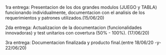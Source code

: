 1ra entrega: Presentacion de los dos grandes modulos (JUEGO y TABLA) funcionando individualmente, documentacion con el analisis de los requerimientos y patrones utilizados.(15/06/20)


2da entrega: Actualizacion de la documentacion (funcionalidades innovadoras) y test unitarios con covertura (50% - 100%). (17/06/20)


3ra entrega: Documentacion finalizada y producto final.(entre 18/06/20 -y- 22/06/20)